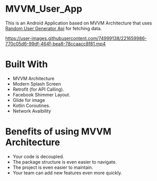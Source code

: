 # MVVM_User_App

This is an Android Application based on MVVM Architecture that uses [Random User Generator Api](https://randomuser.me/documentation) for fetching data.


https://user-images.githubusercontent.com/74999138/221659986-770c05d6-99df-464f-bea8-78ccaacc8f81.mp4



# Built With
+ MVVM Architecture
+ Modern Splash Screen
+ Retrofit (for API Calling).
+ Facebook Shimmer Layout.
+ Glide for image
+ Kotlin Coroutines.
+ Network Avaibility

# Benefits of using MVVM Architecture
+ Your code is decoupled.
+ The package structure is even easier to navigate.
+ The project is even easier to maintain.
+ Your team can add new features even more quickly.




